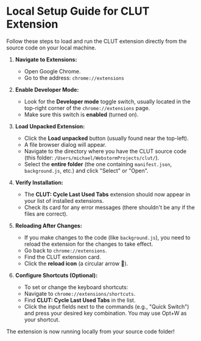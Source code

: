 # Local Setup Guide for CLUT Extension

Follow these steps to load and run the CLUT extension directly from the source code on your local machine.

1.  **Navigate to Extensions:**
    *   Open Google Chrome.
    *   Go to the address: `chrome://extensions`

2.  **Enable Developer Mode:**
    *   Look for the **Developer mode** toggle switch, usually located in the top-right corner of the `chrome://extensions` page.
    *   Make sure this switch is **enabled** (turned on).

3.  **Load Unpacked Extension:**
    *   Click the **Load unpacked** button (usually found near the top-left).
    *   A file browser dialog will appear.
    *   Navigate to the directory where you have the CLUT source code (this folder: `/Users/michael/WebstormProjects/clut/`).
    *   Select the **entire folder** (the one containing `manifest.json`, `background.js`, etc.) and click "Select" or "Open".

4.  **Verify Installation:**
    *   The **CLUT: Cycle Last Used Tabs** extension should now appear in your list of installed extensions.
    *   Check its card for any error messages (there shouldn't be any if the files are correct).

5.  **Reloading After Changes:**
    *   If you make changes to the code (like `background.js`), you need to reload the extension for the changes to take effect.
    *   Go back to `chrome://extensions`.
    *   Find the CLUT extension card.
    *   Click the **reload icon** (a circular arrow 🔄).

6.  **Configure Shortcuts (Optional):**
    *   To set or change the keyboard shortcuts:
    *   Navigate to `chrome://extensions/shortcuts`.
    *   Find **CLUT: Cycle Last Used Tabs** in the list.
    *   Click the input fields next to the commands (e.g., "Quick Switch") and press your desired key combination. You may use Opt+W as your shortcut.

The extension is now running locally from your source code folder!
